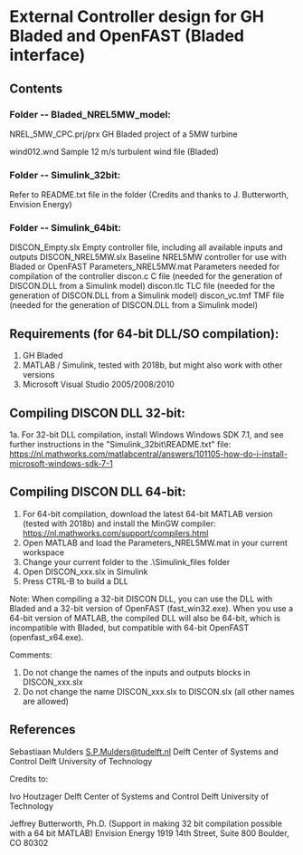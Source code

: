 # External Controller design for GH Bladed and OpenFAST (Bladed interface)

## Contents

### Folder -- Bladed_NREL5MW_model:
NREL_5MW_CPC.prj/prx        GH Bladed project of a 5MW turbine

wind012.wnd                 Sample 12 m/s turbulent wind file (Bladed)

### Folder -- Simulink_32bit:
Refer to README.txt file in the folder (Credits and thanks to J. Butterworth, Envision Energy)

### Folder -- Simulink_64bit:
DISCON_Empty.slx            Empty controller file, including all available inputs and outputs
DISCON_NREL5MW.slx          Baseline NREL5MW controller for use with Bladed or OpenFAST
Parameters_NREL5MW.mat      Parameters needed for compilation of the controller
discon.c                    C file (needed for the generation of DISCON.DLL from a Simulink model)
discon.tlc                  TLC file (needed for the generation of DISCON.DLL from a Simulink model)
discon_vc.tmf               TMF file (needed for the generation of DISCON.DLL from a Simulink model)

## Requirements (for 64-bit DLL/SO compilation):
1. GH Bladed
2. MATLAB / Simulink, tested with 2018b, but might also work with other versions
3. Microsoft Visual Studio 2005/2008/2010

## Compiling DISCON DLL 32-bit:
1a. For 32-bit DLL compilation, install Windows Windows SDK 7.1, and see further instructions in the "Simulink_32bit\README.txt" file:
https://nl.mathworks.com/matlabcentral/answers/101105-how-do-i-install-microsoft-windows-sdk-7-1 

## Compiling DISCON DLL 64-bit:
1. For 64-bit compilation, download the latest 64-bit MATLAB version (tested with 2018b) and install the MinGW compiler:
https://nl.mathworks.com/support/compilers.html
2. Open MATLAB and load the Parameters_NREL5MW.mat in your current workspace
3. Change your current folder to the .\Simulink_files folder
4. Open DISCON_xxx.slx in Simulink
5. Press CTRL-B to build a DLL

Note: When compiling a 32-bit DISCON DLL, you can use the DLL with Bladed and a 32-bit version of OpenFAST (fast_win32.exe). When you use a 64-bit version of MATLAB, the compiled DLL will also be 64-bit, which is incompatible with Bladed, but compatible with 64-bit OpenFAST (openfast_x64.exe).

Comments:
1. Do not change the names of the inputs and outputs blocks in DISCON_xxx.slx
2. Do not change the name DISCON_xxx.slx to DISCON.slx (all other names are allowed)

## References 
Sebastiaan Mulders
S.P.Mulders@tudelft.nl
Delft Center of Systems and Control
Delft University of Technology

Credits to:

Ivo Houtzager
Delft Center of Systems and Control
Delft University of Technology

Jeffrey Butterworth, Ph.D. (Support in making 32 bit compilation possible with a 64 bit MATLAB)
Envision Energy
1919 14th Street, Suite 800
Boulder, CO 80302
